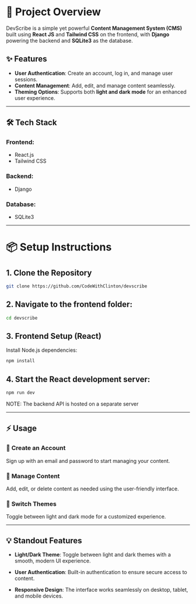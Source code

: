 # 🚀 Project Overview

DevScribe is a simple yet powerful **Content Management System (CMS)** built using **React JS** and **Tailwind CSS** on the frontend, with **Django** powering the backend and **SQLite3** as the database.

## ✨ Features
- **User Authentication**: Create an account, log in, and manage user sessions.  
- **Content Management**: Add, edit, and manage content seamlessly.  
- **Theming Options**: Supports both **light and dark mode** for an enhanced user experience.  

---

## 🛠️ Tech Stack

### **Frontend:**
- React.js
- Tailwind CSS

### **Backend:**
- Django

### **Database:**
- SQLite3


---


# 📦 Setup Instructions

## 1. Clone the Repository

```bash
git clone https://github.com/CodeWithClinton/devscribe
```


## 2. Navigate to the frontend folder:
```bash
cd devscribe
```


## 3. Frontend Setup (React)
Install Node.js dependencies:
```bash
npm install
```

## 4. Start the React development server:
```bash
npm run dev
```

NOTE: The backend API is hosted on a separate server


---

## ⚡ Usage

### 🔹 **Create an Account**  
Sign up with an email and password to start managing your content.

### 🔹 **Manage Content**  
Add, edit, or delete content as needed using the user-friendly interface.

### 🔹 **Switch Themes**  
Toggle between light and dark mode for a customized experience.


---

## 💡 Standout Features

- **Light/Dark Theme**: Toggle between light and dark themes with a smooth, modern UI experience.

- **User Authentication**: Built-in authentication to ensure secure access to content.

- **Responsive Design**: The interface works seamlessly on desktop, tablet, and mobile devices.
